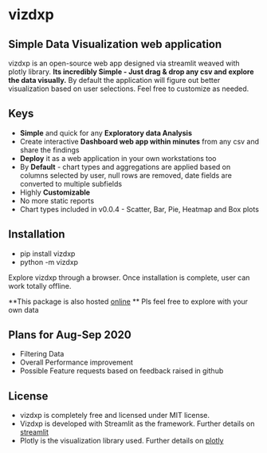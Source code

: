 # vizdxp

## Simple Data Visualization web application

vizdxp is an open-source web app designed via streamlit weaved with plotly library. **Its incredibly Simple - Just drag & drop any csv and explore the data visually.** By default the application will figure out better visualization based on user selections. Feel free to customize as needed.

## Keys
- **Simple** and quick for any **Exploratory data Analysis**
- Create interactive **Dashboard web app within minutes** from any csv and share the findings
- **Deploy** it as a web application in your own workstations too
- By **Default** - chart types and aggregations are applied based on columns selected by user, null rows are removed, date fields are converted to multiple subfields
- Highly **Customizable**
- No more static reports
- Chart types included in v0.0.4 - Scatter, Bar, Pie, Heatmap and Box plots

## Installation

- pip install vizdxp
- python -m vizdxp

Explore vizdxp through a browser. Once installation is complete, user can work totally offline.

**This package is also hosted [online](https://vizdxp.herokuapp.com) ** Pls feel free to explore with your own data


## Plans for Aug-Sep 2020
- Filtering Data
- Overall Performance improvement
- Possible Feature requests based on feedback raised in github

## License
- vizdxp is completely free and licensed under MIT license.
- Vizdxp is developed with Streamlit as the framework. Further details on [streamlit](https://www.streamlit.io/)
- Plotly is the visualization library used. Further details on [plotly](https://plotly.com/)